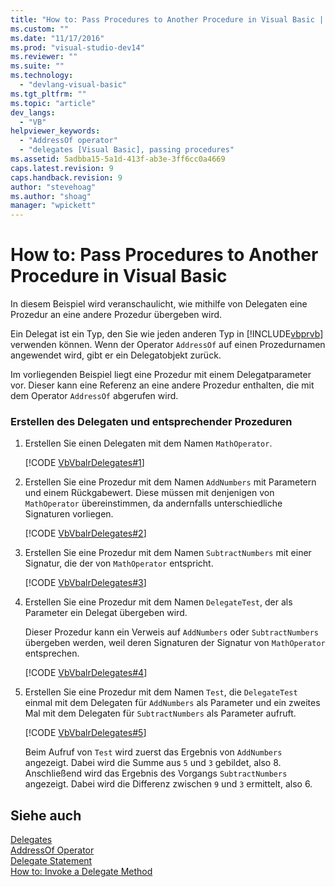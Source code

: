 ```yaml
---
title: "How to: Pass Procedures to Another Procedure in Visual Basic | Microsoft Docs"
ms.custom: ""
ms.date: "11/17/2016"
ms.prod: "visual-studio-dev14"
ms.reviewer: ""
ms.suite: ""
ms.technology: 
  - "devlang-visual-basic"
ms.tgt_pltfrm: ""
ms.topic: "article"
dev_langs: 
  - "VB"
helpviewer_keywords: 
  - "AddressOf operator"
  - "delegates [Visual Basic], passing procedures"
ms.assetid: 5adbba15-5a1d-413f-ab3e-3ff6cc0a4669
caps.latest.revision: 9
caps.handback.revision: 9
author: "stevehoag"
ms.author: "shoag"
manager: "wpickett"
---
```

# How to: Pass Procedures to Another Procedure in Visual Basic
In diesem Beispiel wird veranschaulicht, wie mithilfe von Delegaten eine Prozedur an eine andere Prozedur übergeben wird.  
  
 Ein Delegat ist ein Typ, den Sie wie jeden anderen Typ in [!INCLUDE[vbprvb](../../../../csharp/programming-guide/concepts/linq/includes/vbprvb_md.md)] verwenden können.  Wenn der Operator `AddressOf` auf einen Prozedurnamen angewendet wird, gibt er ein Delegatobjekt zurück.  
  
 Im vorliegenden Beispiel liegt eine Prozedur mit einem Delegatparameter vor. Dieser kann eine Referenz an eine andere Prozedur enthalten, die mit dem Operator `AddressOf` abgerufen wird.  
  
### Erstellen des Delegaten und entsprechender Prozeduren  
  
1.  Erstellen Sie einen Delegaten mit dem Namen `MathOperator`.  
  
     [!CODE [VbVbalrDelegates#1](../CodeSnippet/VS_Snippets_VBCSharp/VbVbalrDelegates#1)]  
  
2.  Erstellen Sie eine Prozedur mit dem Namen `AddNumbers` mit Parametern und einem Rückgabewert. Diese müssen mit denjenigen von `MathOperator` übereinstimmen, da andernfalls unterschiedliche Signaturen vorliegen.  
  
     [!CODE [VbVbalrDelegates#2](../CodeSnippet/VS_Snippets_VBCSharp/VbVbalrDelegates#2)]  
  
3.  Erstellen Sie eine Prozedur mit dem Namen `SubtractNumbers` mit einer Signatur, die der von `MathOperator` entspricht.  
  
     [!CODE [VbVbalrDelegates#3](../CodeSnippet/VS_Snippets_VBCSharp/VbVbalrDelegates#3)]  
  
4.  Erstellen Sie eine Prozedur mit dem Namen `DelegateTest`, der als Parameter ein Delegat übergeben wird.  
  
     Dieser Prozedur kann ein Verweis auf `AddNumbers` oder `SubtractNumbers` übergeben werden, weil deren Signaturen der Signatur von `MathOperator` entsprechen.  
  
     [!CODE [VbVbalrDelegates#4](../CodeSnippet/VS_Snippets_VBCSharp/VbVbalrDelegates#4)]  
  
5.  Erstellen Sie eine Prozedur mit dem Namen `Test`, die `DelegateTest` einmal mit dem Delegaten für `AddNumbers` als Parameter und ein zweites Mal mit dem Delegaten für `SubtractNumbers` als Parameter aufruft.  
  
     [!CODE [VbVbalrDelegates#5](../CodeSnippet/VS_Snippets_VBCSharp/VbVbalrDelegates#5)]  
  
     Beim Aufruf von `Test` wird zuerst das Ergebnis von `AddNumbers` angezeigt. Dabei wird die Summe aus `5` und `3` gebildet, also 8.  Anschließend wird das Ergebnis des Vorgangs `SubtractNumbers` angezeigt. Dabei wird die Differenz zwischen `9` und `3` ermittelt, also 6.  
  
## Siehe auch  
 [Delegates](../../../../visual-basic/programming-guide/language-features/delegates/delegates.md)   
 [AddressOf Operator](../../../../visual-basic/language-reference/operators/addressof-operator.md)   
 [Delegate Statement](../../../../visual-basic/language-reference/statements/delegate-statement.md)   
 [How to: Invoke a Delegate Method](../../../../visual-basic/programming-guide/language-features/delegates/how-to-invoke-a-delegate-method.md)
